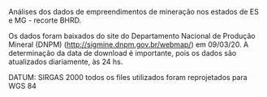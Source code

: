 Análises dos dados de empreendimentos de mineração nos estados de ES e MG - recorte BHRD.

Os dados foram baixados do site do Departamento Nacional de Produção Mineral (DNPM) (http://sigmine.dnpm.gov.br/webmap/) em 09/03/20. A determinação da data de download é importante, pois os dados são atualizados diariamente, às 24 hs.

DATUM: SIRGAS 2000
todos os files utilizados foram reprojetados para WGS 84


